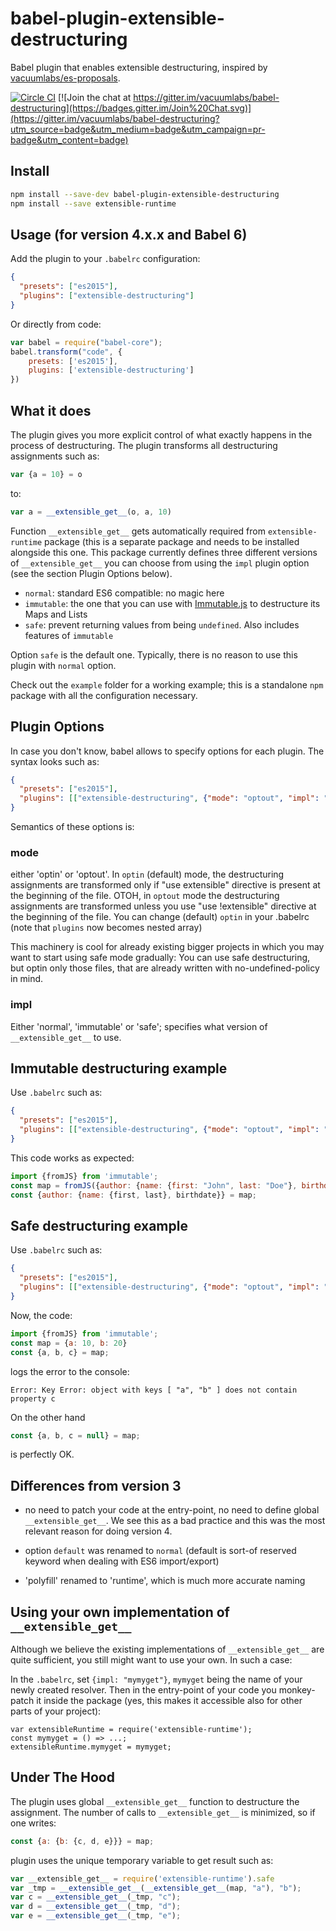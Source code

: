 # babel-plugin-extensible-destructuring

Babel plugin that enables extensible destructuring, inspired by [vacuumlabs/es-proposals][es-proposals].

[![Circle CI](https://circleci.com/gh/vacuumlabs/babel-plugin-extensible-destructuring.svg?style=svg)](https://circleci.com/gh/vacuumlabs/babel-plugin-extensible-destructuring)
[![Join the chat at https://gitter.im/vacuumlabs/babel-destructuring](https://badges.gitter.im/Join%20Chat.svg)](https://gitter.im/vacuumlabs/babel-destructuring?utm_source=badge&utm_medium=badge&utm_campaign=pr-badge&utm_content=badge)


## Install

```sh
npm install --save-dev babel-plugin-extensible-destructuring
npm install --save extensible-runtime
```

## Usage (for version 4.x.x and Babel 6)

Add the plugin to your `.babelrc` configuration:

```json
{
  "presets": ["es2015"],
  "plugins": ["extensible-destructuring"]
}
```

Or directly from code:

```javascript
var babel = require("babel-core");
babel.transform("code", {
    presets: ['es2015'],
    plugins: ['extensible-destructuring']
})
```

## What it does

The plugin gives you more explicit control of what exactly happens in the process of destructuring.
The plugin transforms all destructuring assignments such as:
```javascript
var {a = 10} = o
```
to:
```javascript
var a = __extensible_get__(o, a, 10)
```

Function `__extensible_get__` gets automatically required from `extensible-runtime` package (this is
a separate package and needs to be installed alongside this one. This package currently defines
three different versions of `__extensible_get__` you can choose from using the `impl` plugin option (see
the section Plugin Options below).

- `normal`: standard ES6 compatible: no magic here
- `immutable`: the one that you can use with [Immutable.js](https://facebook.github.io/immutable-js/) to destructure its Maps and Lists
- `safe`: prevent returning values from being `undefined`. Also includes features of `immutable`
    
Option `safe` is the default one. Typically, there is no reason to use this plugin with `normal` option.

Check out the `example` folder for a working example; this is a standalone `npm` package with all the
configuration necessary.

## Plugin Options
In case you don't know, babel allows to specify options for each plugin. The syntax looks such as:

```json
{
  "presets": ["es2015"],
  "plugins": [["extensible-destructuring", {"mode": "optout", "impl": "safe"}]]
}
```

Semantics of these options is: 

### mode 
either 'optin' or 'optout'. In `optin` (default) mode, the destructuring
assignments are transformed only if "use extensible" directive is present at the beginning of the
file. OTOH, in `optout` mode the destructuring assignments are transformed unless you use "use
!extensible" directive at the beginning of the file. You can change (default) `optin` in your
.babelrc (note that `plugins` now becomes nested array)

This machinery is cool for already existing bigger projects in which you may want to start using
safe mode gradually: You can use safe destructuring, but optin only those files, that are already
written with no-undefined-policy in mind.

### impl
Either 'normal', 'immutable' or 'safe'; specifies what version of `__extensible_get__` to use.

## Immutable destructuring example

Use `.babelrc` such as:

```json
{
  "presets": ["es2015"],
  "plugins": [["extensible-destructuring", {"mode": "optout", "impl": "immutable"}]]
}
```

This code works as expected:

```javascript
import {fromJS} from 'immutable';
const map = fromJS({author: {name: {first: "John", last: "Doe"}, birthdate: "10-10-2010"}});
const {author: {name: {first, last}, birthdate}} = map;
```

## Safe destructuring example

Use `.babelrc` such as:

```json
{
  "presets": ["es2015"],
  "plugins": [["extensible-destructuring", {"mode": "optout", "impl": "safe"}]]
}
```

Now, the code:

```javascript
import {fromJS} from 'immutable';
const map = {a: 10, b: 20}
const {a, b, c} = map;
```

logs the error to the console:

```
Error: Key Error: object with keys [ "a", "b" ] does not contain property c
```

On the other hand
```javascript
const {a, b, c = null} = map;
```
is perfectly OK.

## Differences from version 3

- no need to patch your code at the entry-point, no need to define global `__extensible_get__`. We see
  this as a bad practice and this was the most relevant reason for doing version 4. 

- option `default` was renamed to `normal` (default is sort-of reserved keyword when dealing with ES6
import/export)

- 'polyfill' renamed to 'runtime', which is much more accurate naming

## Using your own implementation of `__extensible_get__`

Although we believe the existing implementations of `__extensible_get__` are quite sufficient, you
still might want to use your own. In such a case:

In the `.babelrc`, set `{impl: "mymyget"}`, `mymyget` being the name of your newly created resolver.
Then in the entry-point of your code you monkey-patch it inside the package (yes, this makes it
accessible also for other parts of your project):

```
var extensibleRuntime = require('extensible-runtime');
const mymyget = () => ...;
extensibleRuntime.mymyget = mymyget;
```

## Under The Hood

The plugin uses global `__extensible_get__` function to destructure the assignment. The number of
calls to `__extensible_get__` is minimized, so if one writes:

```javascript
const {a: {b: {c, d, e}}} = map;
```
plugin uses the unique temporary variable to get result such as:

```javascript
var __extensible_get__ = require('extensible-runtime').safe
var _tmp = __extensible_get__(__extensible_get__(map, "a"), "b");
var c = __extensible_get__(_tmp, "c");
var d = __extensible_get__(_tmp, "d");
var e = __extensible_get__(_tmp, "e");
```

[es-proposals]: https://github.com/vacuumlabs/es-proposals
